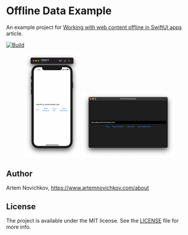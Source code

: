 
# Offline Data Example

An example project for [Working with web content offline in SwiftUI apps](https://artemnovichkov.com/blog/swiftui-offline) article.

[![Build](https://github.com/artemnovichkov/OfflineDataExample/actions/workflows/build.yml/badge.svg)](https://github.com/artemnovichkov/OfflineDataExample/actions/workflows/build.yml)

<p align="center", width="100%"/>
  <img src=".github/screenshot_ios.png" width="30%"/>
  <img src=".github/screenshot_mac.png" width="50%"/>
</p>

## Author

Artem Novichkov, https://www.artemnovichkov.com/about

## License

The project is available under the MIT license. See the [LICENSE](./LICENSE) file for more info.
